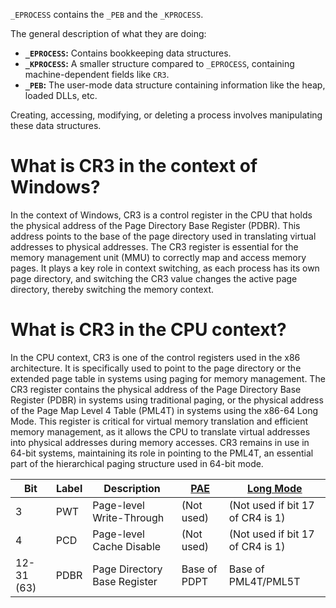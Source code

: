 
`_EPROCESS` contains the `_PEB` and the `_KPROCESS`.

The general description of what they are doing:
- **`_EPROCESS`:** Contains bookkeeping data structures.
- **`_KPROCESS`:** A smaller structure compared to `_EPROCESS`, containing machine-dependent fields like `CR3`.
- **`_PEB`:** The user-mode data structure containing information like the heap, loaded DLLs, etc.

Creating, accessing, modifying, or deleting a process involves manipulating these data structures.


# What is CR3 in the context of Windows?

In the context of Windows, CR3 is a control register in the CPU that holds the physical address of the Page Directory Base Register (PDBR). This address points to the base of the page directory used in translating virtual addresses to physical addresses. The CR3 register is essential for the memory management unit (MMU) to correctly map and access memory pages. It plays a key role in context switching, as each process has its own page directory, and switching the CR3 value changes the active page directory, thereby switching the memory context.

# What is CR3 in the CPU context?

In the CPU context, CR3 is one of the control registers used in the x86 architecture. It is specifically used to point to the page directory or the extended page table in systems using paging for memory management. The CR3 register contains the physical address of the Page Directory Base Register (PDBR) in systems using traditional paging, or the physical address of the Page Map Level 4 Table (PML4T) in systems using the x86-64 Long Mode. This register is critical for virtual memory translation and efficient memory management, as it allows the CPU to translate virtual addresses into physical addresses during memory accesses. CR3 remains in use in 64-bit systems, maintaining its role in pointing to the PML4T, an essential part of the hierarchical paging structure used in 64-bit mode.

| Bit            | Label | Description                 | [PAE](https://wiki.osdev.org/Physical_Address_Extension) | [Long Mode](https://wiki.osdev.org/X86-64) |
|----------------|-------|-----------------------------|----------------------------------------------------------|--------------------------------------------------------------------------|
| 3              | PWT   | Page-level Write-Through    | (Not used)                                               | (Not used if bit 17 of CR4 is 1)                                         |
| 4              | PCD   | Page-level Cache Disable    | (Not used)                                               | (Not used if bit 17 of CR4 is 1)                                         |
| 12-31 (63)     | PDBR  | Page Directory Base Register| Base of PDPT                                             | Base of PML4T/PML5T                                                      |
